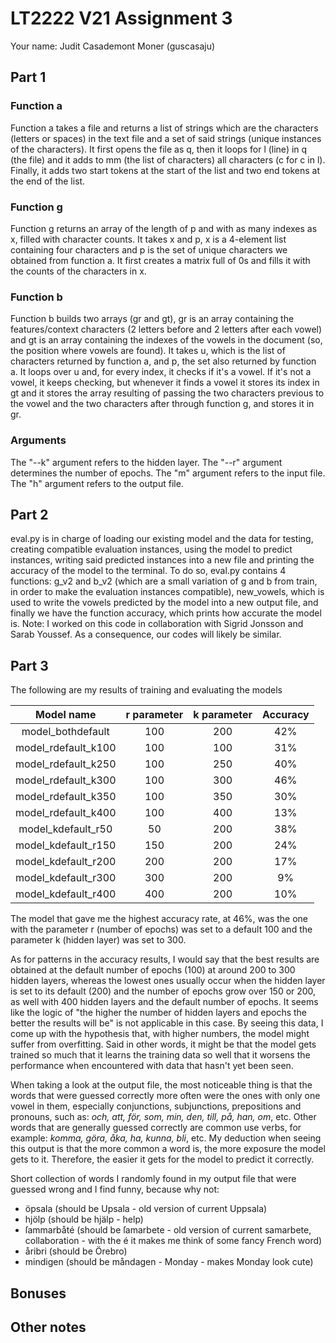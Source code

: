 # LT2222 V21 Assignment 3

Your name: Judit Casademont Moner (guscasaju)

## Part 1
### Function a
Function a takes a file and returns a list of strings which are the characters (letters or spaces) in the text file and a set of said strings (unique instances of the characters).
It first opens the file as q, then it loops for l (line) in q (the file) and it adds to mm (the list of characters) all characters (c for c in l). Finally, it adds two start tokens at the start of the list and two end tokens at the end of the list. 

### Function g
Function g returns an array of the length of p and with as many indexes as x, filled with character counts. It takes x and p, x is a 4-element list containing four characters and p is the set of unique characters we obtained from function a.
It first creates a matrix full of 0s and fills it with the counts of the characters in x.

### Function b
Function b builds two arrays (gr and gt), gr is an array containing the features/context characters (2 letters before and 2 letters after each vowel) and gt is an array containing the indexes of the vowels in the document (so, the position where vowels are found).
It takes u, which is the list of characters returned by function a, and p, the set also returned by function a. It loops over u and, for every index, it checks if it's a vowel. If it's not a vowel, it keeps checking, but whenever it finds a vowel it stores its index in gt and it stores the array resulting of passing the two characters previous to the vowel and the two characters after through function g, and stores it in gr.

### Arguments
The "--k" argument refers to the hidden layer.
The "--r" argument determines the number of epochs.
The "m" argument refers to the input file.
The "h" argument refers to the output file.

## Part 2

eval.py is in charge of loading our existing model and the data for testing, creating compatible evaluation instances, using the model to predict instances, writing said predicted instances into a new file and printing the accuracy of the model to the terminal. To do so, eval.py contains 4 functions: g_v2 and b_v2 (which are a small variation of g and b from train, in order to make the evaluation instances compatible), new_vowels, which is used to write the vowels predicted by the model into a new output file, and finally we have the function accuracy, which prints how accurate the model is.
Note: I worked on this code in collaboration with Sigrid Jonsson and Sarab Youssef. As a consequence, our codes will likely be similar.

## Part 3

The following are my results of training and evaluating the models

| Model name | r parameter | k parameter | Accuracy |
| :--------: | :---------: | :---------: | :------: |
| model_bothdefault | 100 | 200 | 42% |
| model_rdefault_k100 | 100 | 100 | 31% |
| model_rdefault_k250 | 100 | 250 | 40% |
| model_rdefault_k300 | 100 | 300 | 46% |
| model_rdefault_k350 | 100 | 350 | 30% |
| model_rdefault_k400 | 100 | 400 | 13% |
| model_kdefault_r50 | 50 | 200 | 38% |
| model_kdefault_r150 | 150 | 200 | 24% |
| model_kdefault_r200 | 200 | 200 | 17% |
| model_kdefault_r300 | 300 | 200 | 9% |
| model_kdefault_r400 | 400 | 200 | 10% |

The model that gave me the highest accuracy rate, at 46%, was the one with the parameter r (number of epochs) was set to a default 100 and the parameter k (hidden layer) was set to 300.

As for patterns in the accuracy results, I would say that the best results are obtained at the default number of epochs (100) at around 200 to 300 hidden layers, whereas the lowest ones usually occur when the hidden layer is set to its default (200) and the number of epochs grow over 150 or 200, as well with 400 hidden layers and the default number of epochs. It seems like the logic of "the higher the number of hidden layers and epochs the better the results will be" is not applicable in this case. By seeing this data, I come up with the hypothesis that, with higher numbers, the model might suffer from overfitting. Said in other words, it might be that the model gets trained so much that it learns the training data so well that it worsens the performance when encountered with data that hasn't yet been seen.

When taking a look at the output file, the most noticeable thing is that the words that were guessed correctly more often were the ones with only one vowel in them, especially conjunctions, subjunctions, prepositions and pronouns, such as: *och, att, för, som, min, den, till, på, han, om*, etc. Other words that are generally guessed correctly are common use verbs, for example: *komma, göra, åka, ha, kunna, bli*, etc. My deduction when seeing this output is that the more common a word is, the more exposure the model gets to it. Therefore, the easier it gets for the model to predict it correctly.

Short collection of words I randomly found in my output file that were guessed wrong and I find funny, because why not:
- öpsala (should be Upsala - old version of current Uppsala)
- hjölp (should be hjälp - help)
- ſammarbåté (should be ſamarbete - old version of current samarbete, collaboration - with the é it makes me think of some fancy French word)
- åribri (should be Örebro)
- mindigen (should be måndagen - Monday - makes Monday look cute)

## Bonuses

## Other notes
